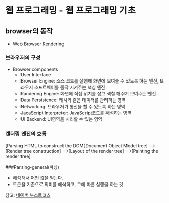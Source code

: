 # 웹 프로그래밍 - 웹 프로그래밍 기초
## browser의 동작
- Web Browser Rendering

### 브라우저의 구성
- Browser components
	- User Interface
	- Browser Engine: 소스 코드를 실행해 화면에 보여줄 수 있도록 하는 엔진, 브라우저 소프트웨어를 동작 시켜주는 핵심 엔진
	- Randering Engine: 화면에 직접 위치를 잡고 색칠 해주며 보여주는 엔진
	- Data Persistence: 캐시와 같은 데이터를 관리하는 영역
	- Networking: 브라우저가 통신을 할 수 있도록 하는 영역
	- JacaScript Interpreter: JavaScript코드를 해석하는 영역
	- UI Backend: UI영역을 처리할 수 있는 영역

### 렌더링 엔진의 흐름
[Parsing HTML to construct the DOM(Document Object Model tree]
-->[Render tree construction]
-->[Layout of the render tree]
-->[Painting the render tree]

###Parsing-general(파싱)
- 해석해서 어떤 값을 얻는다.
- 토큰을 기준으로 의미를 해석하고, 그에 따른 실행을 하는 것




참고: [네이버 부스트코스](https://www.edwith.org/boostcourse-web/lecture/16662/)